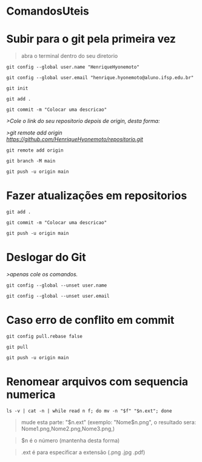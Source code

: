 # ComandosUteis
# Subir para o git pela primeira vez
>abra o terminal dentro do seu diretorio
```
git config --global user.name "HenriqueHyonemoto"
```
```
git config --global user.email "henrique.hyonemoto@aluno.ifsp.edu.br"
```
```
git init
```
```
git add .
```
```
git commit -m "Colocar uma descricao"
```
_>Cole o link do seu repositorio depois de origin, desta forma:_

_>git remote add origin https://github.com/HenriqueHyonemoto/repositorio.git_
```
git remote add origin 
```
```
git branch -M main
```
```
git push -u origin main
```
# Fazer atualizações em repositorios
```
git add .
```
```
git commit -m "Colocar uma descricao"
```
```
git push -u origin main
```

# Deslogar do Git
_>apenas cole os comandos._
```
git config --global --unset user.name
```
```
git config --global --unset user.email
```


# Caso erro de conflito em commit
```
git config pull.rebase false
```
```
git pull
```
```
git push -u origin main
```

# Renomear arquivos com sequencia numerica
```
ls -v | cat -n | while read n f; do mv -n "$f" "$n.ext"; done
```
>mude esta parte: "$n.ext" (exemplo: "Nome$n.png", o resultado sera: Nome1.png,Nome2.png,Nome3.png,)

>$n é o número (mantenha desta forma)

>.ext é para especificar a extensão (.png .jpg .pdf)
